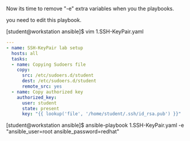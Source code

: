 Now its time to remove "-e" extra variables when you the playbooks.

you need to edit this playbook. 

  [student@workstation ansible]$ vim 1.SSH-KeyPair.yaml 

  
```yml
--- 
- name: SSH-KeyPair lab setup
  hosts: all
  tasks: 
  - name: Copying Sudoers file  
    copy: 
      src: /etc/sudoers.d/student
      dest: /etc/sudoers.d/student
      remote_src: yes 
  - name: Copy authorized key 
    authorized_key: 
      user: student
      state: present
      key: "{{ lookup('file', '/home/student/.ssh/id_rsa.pub') }}"
```

  [student@workstation ansible]$ ansible-playbook  1.SSH-KeyPair.yaml  -e "ansible_user=root ansible_password=redhat"

